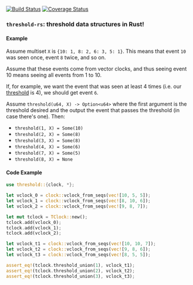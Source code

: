 [![Build Status](https://travis-ci.org/vitorenesduarte/threshold-rs.svg?branch=master)](https://travis-ci.org/vitorenesduarte/threshold-rs)
[![Coverage Status](https://coveralls.io/repos/github/vitorenesduarte/threshold-rs/badge.svg)](https://coveralls.io/github/vitorenesduarte/threshold-rs)

### `threshold-rs`: threshold data structures in Rust!

#### Example
Assume multiset `X` is `{10: 1, 8: 2, 6: 3, 5: 1}`.
This means that event `10` was seen once, event `8` twice, and so on.

Assume that these events come from vector clocks, and thus seeing event 10 means seeing all events from 1 to 10.

If, for example, we want the event that was seen at least 4 times (i.e. our [threshold](https://vitorenes.org/post/2018/11/threshold-union/) is 4), we should get event `6`.
    
Assume `threshold(u64, X) -> Option<u64>` where the first argument is the threshold desired and the output the event that passes the threshold (in case there's one). Then:
- `threshold(1, X) = Some(10)`
- `threshold(2, X) = Some(8)`
- `threshold(3, X) = Some(8)`
- `threshold(4, X) = Some(6)`
- `threshold(7, X) = Some(5)`
- `threshold(8, X) = None`

#### Code Example
```rust
use threshold::{clock, *};

let vclock_0 = clock::vclock_from_seqs(vec![10, 5, 5]);
let vclock_1 = clock::vclock_from_seqs(vec![8, 10, 6]);
let vclock_2 = clock::vclock_from_seqs(vec![9, 8, 7]);

let mut tclock = TClock::new();
tclock.add(vclock_0);
tclock.add(vclock_1);
tclock.add(vclock_2);

let vclock_t1 = clock::vclock_from_seqs(vec![10, 10, 7]);
let vclock_t2 = clock::vclock_from_seqs(vec![9, 8, 6]);
let vclock_t3 = clock::vclock_from_seqs(vec![8, 5, 5]);

assert_eq!(tclock.threshold_union(1), vclock_t1);
assert_eq!(tclock.threshold_union(2), vclock_t2);
assert_eq!(tclock.threshold_union(3), vclock_t3);
```
